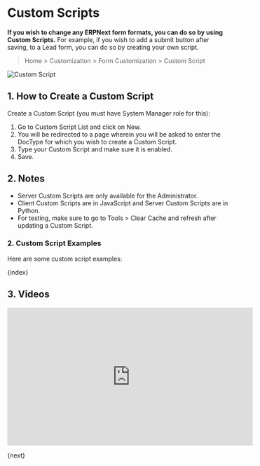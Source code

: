 <!-- add-breadcrumbs -->
# Custom Scripts

**If you wish to change any ERPNext form formats, you can do so by using Custom Scripts.** For example, if you wish to add a submit button after saving, to a Lead form, you can do so by creating your own script.

> Home > Customization > Form Customization > Custom Script

<img alt="Custom Script" class="screenshot" src="{{docs_base_url}}/assets/img/customize/customize-erpnext-custom-scripts.png">

## 1. How to Create a Custom Script

Create a Custom Script (you must have System Manager role for this):

  1. Go to Custom Script List and click on New.
  2. You will be redirected to a page wherein you will be asked to enter the DocType for which you wish to create a Custom Script.
  3. Type your Custom Script and make sure it is enabled.
  4. Save.

## 2. Notes

  * Server Custom Scripts are only available for the Administrator.
  * Client Custom Scripts are in JavaScript and Server Custom Scripts are in Python.
  * For testing, make sure to go to Tools > Clear Cache and refresh after updating a Custom Script.

### 2. Custom Script Examples
Here are some custom script examples:

{index}

## 3. Videos

<div class="embed-container">
    <iframe width="560" height="315" src="https://www.youtube.com/embed/WSzkpPm3iIU?controls=0&amp;start=1693" frameborder="0" allow="accelerometer; autoplay; encrypted-media; gyroscope; picture-in-picture" allowfullscreen></iframe>
</div>

{next}